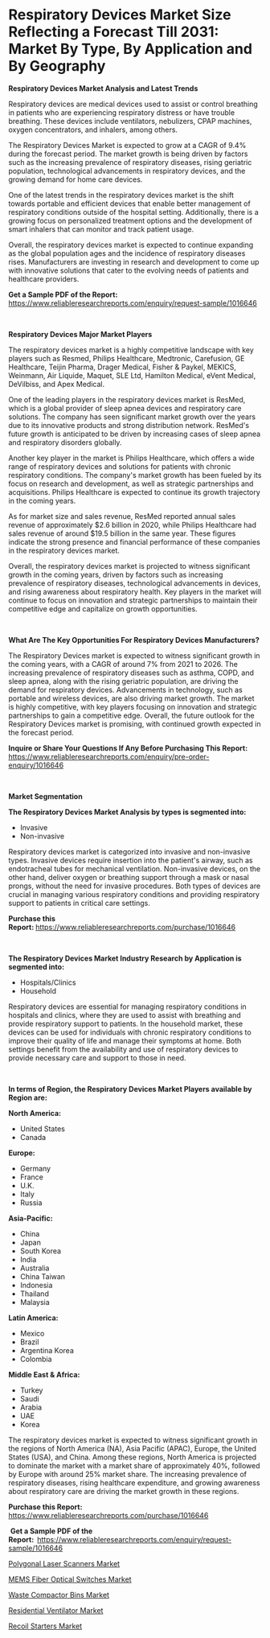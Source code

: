 <p><h1>Respiratory Devices Market Size Reflecting a Forecast Till 2031: Market By Type, By Application and By Geography</h1></p><p><strong>Respiratory Devices Market Analysis and Latest Trends</strong></p>
<p><p>Respiratory devices are medical devices used to assist or control breathing in patients who are experiencing respiratory distress or have trouble breathing. These devices include ventilators, nebulizers, CPAP machines, oxygen concentrators, and inhalers, among others.</p><p>The Respiratory Devices Market is expected to grow at a CAGR of 9.4% during the forecast period. The market growth is being driven by factors such as the increasing prevalence of respiratory diseases, rising geriatric population, technological advancements in respiratory devices, and the growing demand for home care devices.</p><p>One of the latest trends in the respiratory devices market is the shift towards portable and efficient devices that enable better management of respiratory conditions outside of the hospital setting. Additionally, there is a growing focus on personalized treatment options and the development of smart inhalers that can monitor and track patient usage.</p><p>Overall, the respiratory devices market is expected to continue expanding as the global population ages and the incidence of respiratory diseases rises. Manufacturers are investing in research and development to come up with innovative solutions that cater to the evolving needs of patients and healthcare providers.</p></p>
<p><strong>Get a Sample PDF of the Report:&nbsp;</strong> <a href="https://www.reliableresearchreports.com/enquiry/request-sample/1016646">https://www.reliableresearchreports.com/enquiry/request-sample/1016646</a></p>
<p>&nbsp;</p>
<p><strong>Respiratory Devices Major Market Players</strong></p>
<p><p>The respiratory devices market is a highly competitive landscape with key players such as Resmed, Philips Healthcare, Medtronic, Carefusion, GE Healthcare, Teijin Pharma, Drager Medical, Fisher & Paykel, MEKICS, Weinmann, Air Liquide, Maquet, SLE Ltd, Hamilton Medical, eVent Medical, DeVilbiss, and Apex Medical.</p><p>One of the leading players in the respiratory devices market is ResMed, which is a global provider of sleep apnea devices and respiratory care solutions. The company has seen significant market growth over the years due to its innovative products and strong distribution network. ResMed's future growth is anticipated to be driven by increasing cases of sleep apnea and respiratory disorders globally.</p><p>Another key player in the market is Philips Healthcare, which offers a wide range of respiratory devices and solutions for patients with chronic respiratory conditions. The company's market growth has been fueled by its focus on research and development, as well as strategic partnerships and acquisitions. Philips Healthcare is expected to continue its growth trajectory in the coming years.</p><p>As for market size and sales revenue, ResMed reported annual sales revenue of approximately $2.6 billion in 2020, while Philips Healthcare had sales revenue of around $19.5 billion in the same year. These figures indicate the strong presence and financial performance of these companies in the respiratory devices market.</p><p>Overall, the respiratory devices market is projected to witness significant growth in the coming years, driven by factors such as increasing prevalence of respiratory diseases, technological advancements in devices, and rising awareness about respiratory health. Key players in the market will continue to focus on innovation and strategic partnerships to maintain their competitive edge and capitalize on growth opportunities.</p></p>
<p>&nbsp;</p>
<p><strong>What Are The Key Opportunities For Respiratory Devices Manufacturers?</strong></p>
<p><p>The Respiratory Devices market is expected to witness significant growth in the coming years, with a CAGR of around 7% from 2021 to 2026. The increasing prevalence of respiratory diseases such as asthma, COPD, and sleep apnea, along with the rising geriatric population, are driving the demand for respiratory devices. Advancements in technology, such as portable and wireless devices, are also driving market growth. The market is highly competitive, with key players focusing on innovation and strategic partnerships to gain a competitive edge. Overall, the future outlook for the Respiratory Devices market is promising, with continued growth expected in the forecast period.</p></p>
<p><strong>Inquire or Share Your Questions If Any Before Purchasing This Report:</strong> <a href="https://www.reliableresearchreports.com/enquiry/pre-order-enquiry/1016646">https://www.reliableresearchreports.com/enquiry/pre-order-enquiry/1016646</a></p>
<p>&nbsp;</p>
<p><strong>Market Segmentation</strong></p>
<p><strong>The Respiratory Devices Market Analysis by types is segmented into:</strong></p>
<p><ul><li>Invasive</li><li>Non-invasive</li></ul></p>
<p><p>Respiratory devices market is categorized into invasive and non-invasive types. Invasive devices require insertion into the patient's airway, such as endotracheal tubes for mechanical ventilation. Non-invasive devices, on the other hand, deliver oxygen or breathing support through a mask or nasal prongs, without the need for invasive procedures. Both types of devices are crucial in managing various respiratory conditions and providing respiratory support to patients in critical care settings.</p></p>
<p><strong>Purchase this Report:&nbsp;</strong><a href="https://www.reliableresearchreports.com/purchase/1016646">https://www.reliableresearchreports.com/purchase/1016646</a></p>
<p>&nbsp;</p>
<p><strong>The Respiratory Devices Market Industry Research by Application is segmented into:</strong></p>
<p><ul><li>Hospitals/Clinics</li><li>Household</li></ul></p>
<p><p>Respiratory devices are essential for managing respiratory conditions in hospitals and clinics, where they are used to assist with breathing and provide respiratory support to patients. In the household market, these devices can be used for individuals with chronic respiratory conditions to improve their quality of life and manage their symptoms at home. Both settings benefit from the availability and use of respiratory devices to provide necessary care and support to those in need.</p></p>
<p>&nbsp;</p>
<p><strong>In terms of Region, the Respiratory Devices Market Players available by Region are:</strong></p>
<p>
    <p> <strong> North America: </strong>
        <ul>
            <li>United States</li>
            <li>Canada</li>
        </ul>
        </p> 
    <p> <strong> Europe: </strong>
        <ul>
            <li>Germany</li>
            <li>France</li>
            <li>U.K.</li>
            <li>Italy</li>
            <li>Russia</li>
        </ul>
        </p> 
    <p> <strong> Asia-Pacific: </strong>
        <ul>
            <li>China</li>
            <li>Japan</li>
            <li>South Korea</li>
            <li>India</li>
            <li>Australia</li>
            <li>China Taiwan</li>
            <li>Indonesia</li>
            <li>Thailand</li>
            <li>Malaysia</li>
        </ul>
        </p> 
    <p> <strong> Latin America: </strong>
        <ul>
            <li>Mexico</li>
            <li>Brazil</li>
            <li>Argentina Korea</li>
            <li>Colombia</li>
        </ul>
        </p> 
    <p> <strong> Middle East & Africa: </strong>
        <ul>
            <li>Turkey</li>
            <li>Saudi</li>
            <li>Arabia</li>
            <li>UAE</li>
            <li>Korea</li>
        </ul>
    </p>
    </p>
<p><p>The respiratory devices market is expected to witness significant growth in the regions of North America (NA), Asia Pacific (APAC), Europe, the United States (USA), and China. Among these regions, North America is projected to dominate the market with a market share of approximately 40%, followed by Europe with around 25% market share. The increasing prevalence of respiratory diseases, rising healthcare expenditure, and growing awareness about respiratory care are driving the market growth in these regions.</p></p>
<p><strong>Purchase this Report: </strong><a href="https://www.reliableresearchreports.com/purchase/1016646">https://www.reliableresearchreports.com/purchase/1016646</a></p>
<p>&nbsp;<strong>Get a Sample PDF of the Report:&nbsp;&nbsp;</strong><a href="https://www.reliableresearchreports.com/enquiry/request-sample/1016646">https://www.reliableresearchreports.com/enquiry/request-sample/1016646</a></p>
<p><strong></strong></p>
<p><p><a href="https://issuu.com/reportprime-2/docs/polygonal-laser-scanners-market-size-2030.pptx">Polygonal Laser Scanners Market</a></p><p><a href="https://issuu.com/reportprime-2/docs/mems-fiber-optical-switches-market-size-2030.pptx">MEMS Fiber Optical Switches Market</a></p><p><a href="https://medium.com/@rubencarter5756/waste-compactor-bins-market-insight-market-trends-growth-forecasted-from-2024-to-2031-fcb30f04a6b2">Waste Compactor Bins Market</a></p><p><a href="https://medium.com/@alicehanson1974/residential-ventilator-market-analysis-and-sze-forecasted-for-period-from-2024-to-2031-71853ec84d28">Residential Ventilator Market</a></p><p><a href="https://medium.com/@alicehanson1974/recoil-starters-market-trends-and-market-analysis-forecasted-for-period-2024-2031-96a414aa8b2b">Recoil Starters Market</a></p></p>